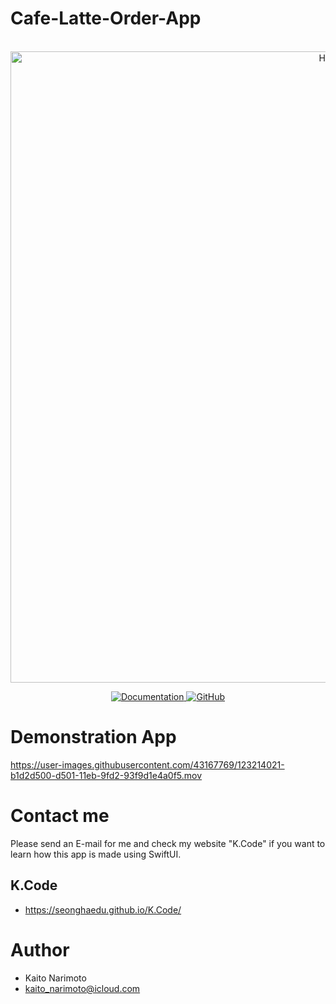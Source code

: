 # Cafe-Latte-Order-App

<p align="center">
    <br>
    <img width="1010" alt="Home" src="https://user-images.githubusercontent.com/43167769/123214006-ac758a80-d501-11eb-9d45-27d81fd59560.png">
    <br>
<p>
<p align="center">
    <a href="https://seonghaedu.github.io/K.Code/">
        <img alt="Documentation" src="https://img.shields.io/website/http/huggingface.co/transformers/index.html.svg?down_color=red&down_message=offline&up_message=online">
    </a>
    <a href="https://github.com/SeongHaedu/Cafe-Latte-Order-App/blob/main/LICENSE">
        <img alt="GitHub" src="https://img.shields.io/github/license/huggingface/transformers.svg?color=blue">
    </a>
</p>

# Demonstration App

https://user-images.githubusercontent.com/43167769/123214021-b1d2d500-d501-11eb-9fd2-93f9d1e4a0f5.mov

# Contact me

Please send an E-mail for me and check my website "K.Code" if you want to learn how this app is made using SwiftUI.

## K.Code

* https://seonghaedu.github.io/K.Code/

# Author
 
* Kaito Narimoto
* kaito_narimoto@icloud.com

